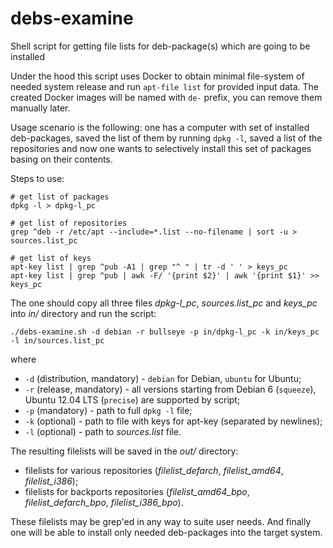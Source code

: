 # debs-examine

Shell script for getting file lists for deb-package(s) which are going to be installed

Under the hood this script uses Docker to obtain minimal file-system of needed system release and run `apt-file list` for provided input data. The created Docker images will be named with `de-` prefix, you can remove them manually later.

Usage scenario is the following: one has a computer with set of installed deb-packages, saved the list of them by running `dpkg -l`, saved a list of the repositories and now one wants to selectively install this set of packages basing on their contents.

Steps to use:

```
# get list of packages
dpkg -l > dpkg-l_pc

# get list of repositories
grep ^deb -r /etc/apt --include=*.list --no-filename | sort -u > sources.list_pc

# get list of keys
apt-key list | grep ^pub -A1 | grep "^ " | tr -d ' ' > keys_pc
apt-key list | grep ^pub | awk -F/ '{print $2}' | awk '{print $1}' >> keys_pc
```

The one should copy all three files *dpkg-l_pc*, *sources.list_pc* and *keys_pc* into *in/* directory and run the script:


```
./debs-examine.sh -d debian -r bullseye -p in/dpkg-l_pc -k in/keys_pc -l in/sources.list_pc
```

where

* `-d` (distribution, mandatory) - `debian` for Debian, `ubuntu` for Ubuntu;
* `-r` (release, mandatory) - all versions starting from Debian 6 (`squeeze`), Ubuntu 12.04 LTS (`precise`) are supported by script;
* `-p` (mandatory) - path to full `dpkg -l` file;
* `-k` (optional) - path to file with keys for apt-key (separated by newlines);
* `-l` (optional) - path to *sources.list* file.

The resulting filelists will be saved in the *out/* directory:

* filelists for various repositories (*filelist_defarch*, *filelist_amd64*, *filelist_i386*);
* filelists for backports repositories (*filelist_amd64_bpo*, *filelist_defarch_bpo*, *filelist_i386_bpo*).

These filelists may be grep'ed in any way to suite user needs. And finally one will be able to install only needed deb-packages into the target system.
